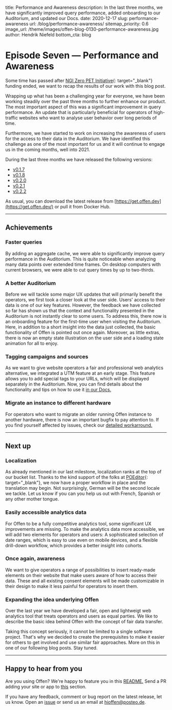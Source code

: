 title: Performance and Awareness
description: In the last three months, we have significantly improved query performance, added onboarding to our Auditorium, and updated our Docs.
date: 2020-12-17
slug: performance-awareness
url: /blog/performance-awareness/
sitemap_priority: 0.6
image_url: /theme/images/offen-blog-0130-performance-awareness.jpg
author: Hendrik Niefeld
bottom_cta: blog

# Episode Seven — Performance and Awareness

Some time has passed after [NGI Zero PET Initiative](https://nlnet.nl/thema/NGIZeroPET.html){: target="_blank"} funding ended, we want to recap the results of our work with this blog post.

Wrapping up what has been a challenging year for everyone, we have been working steadily over the past three months to further enhance our product. The most important aspect of this was a significant improvement in query performance. An update that is particularly beneficial for operators of high-traffic websites who want to analyse user behavior over long periods of time.

Furthermore, we have started to work on increasing the awareness of users for the access to their data in the Auditorium. We have identified this challenge as one of the most important for us and it will continue to engage us in the coming months, well into 2021.

During the last three months we have released the following versions:

- [v0.1.7](https://github.com/offen/offen/releases/tag/v0.1.7)
- [v0.1.8](https://github.com/offen/offen/releases/tag/v0.1.8)
- [v0.2.0](https://github.com/offen/offen/releases/tag/v0.2.0)
- [v0.2.1](https://github.com/offen/offen/releases/tag/v0.2.1)
- [v0.2.2](https://github.com/offen/offen/releases/tag/v0.2.2)

As usual, you can download the latest release from [https://get.offen.dev](https://get.offen.dev/) or pull it from Docker Hub.

---

## Achievements

### Faster queries

By adding an aggregate cache, we were able to significantly improve query performance in the Auditorium. This is quite noticeable when analyzing many data points over extended time frames. On desktop computers with current browsers, we were able to cut query times by up to two-thirds.

### A better Auditorium

Before we will tackle some major UX updates that will primarily benefit the operators, we first took a closer look at the user side. Users' access to their data is one of our key features. However, the feedback we have collected so far has shown us that the context and functionality presented in the Auditorium is not instantly clear to some users. To address this, there now is an onboarding feature for the first-time user when visiting the Auditorium. Here, in addition to a short insight into the data just collected, the basic functionality of Offen is pointed out once again. Moreover, as little extras, there is now an empty state illustration on the user side and a loading state animation for all to enjoy.

### Tagging campaigns and sources

As we want to give website operators a fair and professional web analytics alternative, we integrated a UTM feature at an early stage. This feature allows you to add special tags to your URLs, which will be displayed separately in the Auditorium. Now, you can find details about the functionality and tips on how to use it [in our Docs.](https://docs.offen.dev/running-offen/campaigns-sources/)

### Migrate an instance to different hardware

For operators who want to migrate an older running Offen instance to another hardware, there is now an important bugfix to pay attention to. If you find yourself affected by issues, check our [detailed workarround.](https://docs.offen.dev/running-offen/known-issues/)

---

## Next up

### Localization

As already mentioned in our last milestone, localization ranks at the top of our bucket list. Thanks to the kind support of the folks at [POEditor](https://poeditor.com/){: target="_blank"}, we now have a proper workflow in place and the translation may begin. Not surprisingly, German will be the second locale we tackle. Let us know if you can you help us out with French, Spanish or any other mother tongue.

### Easily accessible analytics data

For Offen to be a fully competitive analytics tool, some significant UX improvements are missing. To make the analytics data more accessible, we will add two elements for operators and users: A sophisticated selection of date ranges, which is easy to use even on mobile devices, and a flexible drill-down workflow, which provides a better insight into cohorts.

### Once again, awareness

We want to give operators a range of possibilities to insert ready-made elements on their website that make users aware of how to access their data. These and all existing consent elements will be made customizable in their design to make it less painful for operators to insert them.

### Expanding the idea underlying Offen

Over the last year we have developed a fair, open and lightweigt web analytics tool that treats operators and users as equal parties. We like to describe the basic idea behind Offen with the concept of fair data transfer.

Taking this concept seriously, it cannot be limited to a single software project. That's why we decided to create the prerequisites to make it easier for others to get involved and use similar fair approaches. More on this in one of our following blog posts. Stay tuned.

---

## Happy to hear from you

Are you using Offen? We're happy to feature you in this [README.](https://github.com/offen/offen/blob/development/README.md) Send a PR adding your site or app to [this](https://github.com/offen/offen/blob/development/README.md#whos-using-offen) section.

If you have any feedback, comment or bug report on the latest release, let us know. Open an [issue](https://github.com/offen/offen/issues) or send us an email at [hioffen@posteo.de](mailto:hioffen@posteo.de).
